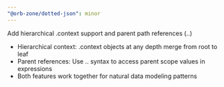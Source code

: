 ```yaml
---
"@orb-zone/dotted-json": minor
---
```


Add hierarchical .context support and parent path references (..)

- Hierarchical context: .context objects at any depth merge from root to leaf
- Parent references: Use .. syntax to access parent scope values in expressions
- Both features work together for natural data modeling patterns
